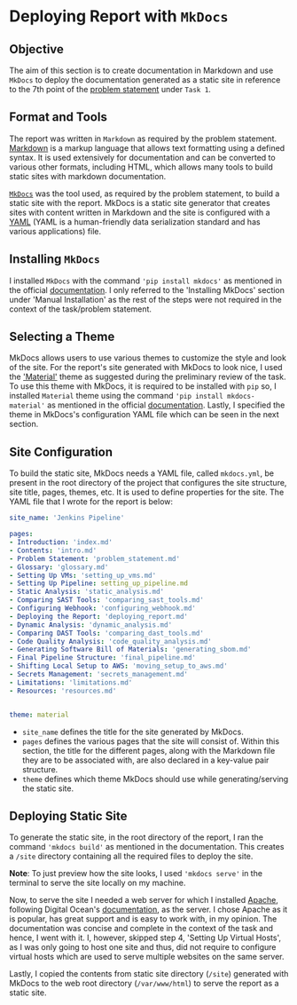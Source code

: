 # Deploying Report with `MkDocs`

## Objective

The aim of this section is to create documentation in Markdown and use `MkDocs` to deploy the documentation generated as a static site in reference to the 7th point of the [problem statement](problem_statement.md) under `Task 1`.

## Format and Tools

The report was written in `Markdown` as required by the problem statement. [Markdown](https://en.wikipedia.org/wiki/Markdown) is a markup language that allows text formatting using a defined syntax. It is used extensively for documentation and can be converted to various other formats, including HTML, which allows many tools to build static sites with markdown documentation.

[`MkDocs`](https://www.mkdocs.org/) was the tool used, as required by the problem statement, to build a static site with the report. MkDocs is a static site generator that creates sites with content written in Markdown and the site is configured with a [YAML](https://yaml.org/) (YAML is a human-friendly data serialization standard and has various applications) file.

## Installing `MkDocs`

I installed `MkDocs` with the command `'pip install mkdocs'` as mentioned in the official [documentation](https://www.mkdocs.org/#installation). I only referred to the 'Installing MkDocs' section under 'Manual Installation' as the rest of the steps were not required in the context of the task/problem statement.

## Selecting a Theme

MkDocs allows users to use various themes to customize the style and look of the site. For the report's site generated with MkDocs to look nice, I used the ['Material'](https://squidfunk.github.io/mkdocs-material/) theme as suggested during the preliminary review of the task. To use this theme with MkDocs, it is required to be installed with `pip` so, I installed `Material` theme using the command `'pip install mkdocs-material'` as mentioned in the official [documentation](https://squidfunk.github.io/mkdocs-material/#quick-start). Lastly, I specified the theme in MkDocs's configuration YAML file which can be seen in the next section.

## Site Configuration

To build the static site, MkDocs needs a YAML file, called `mkdocs.yml`, be present in the root directory of the project that configures the site structure, site title, pages, themes, etc. It is used to define properties for the site. The YAML file that I wrote for the report is below:

```yaml
site_name: 'Jenkins Pipeline'

pages:
- Introduction: 'index.md'
- Contents: 'intro.md'
- Problem Statement: 'problem_statement.md'
- Glossary: 'glossary.md'
- Setting Up VMs: 'setting_up_vms.md'
- Setting Up Pipeline: setting_up_pipeline.md
- Static Analysis: 'static_analysis.md'
- Comparing SAST Tools: 'comparing_sast_tools.md'
- Configuring Webhook: 'configuring_webhook.md'
- Deploying the Report: 'deploying_report.md'
- Dynamic Analysis: 'dynamic_analysis.md'
- Comparing DAST Tools: 'comparing_dast_tools.md'
- Code Quality Analysis: 'code_quality_analysis.md'
- Generating Software Bill of Materials: 'generating_sbom.md'
- Final Pipeline Structure: 'final_pipeline.md'
- Shifting Local Setup to AWS: 'moving_setup_to_aws.md'
- Secrets Management: 'secrets_management.md'
- Limitations: 'limitations.md'
- Resources: 'resources.md'


theme: material
```

* `site_name` defines the title for the site generated by MkDocs.
* `pages` defines the various pages that the site will consist of. Within this section, the title for the different pages, along with the Markdown file they are to be associated with, are also declared in a key-value pair structure.
* `theme` defines which theme MkDocs should use while generating/serving the static site.

## Deploying Static Site

To generate the static site, in the root directory of the report, I ran the command `'mkdocs build'` as mentioned in the documentation. This creates a `/site` directory containing all the required files to deploy the site.

**Note**: To just preview how the site looks, I used `'mkdocs serve'` in the terminal to serve the site locally on my machine.

Now, to serve the site I needed a web server for which I installed [Apache](https://httpd.apache.org/), following Digital Ocean's [documentation](https://www.digitalocean.com/community/tutorials/how-to-install-the-apache-web-server-on-ubuntu-18-04-quickstart#step-1-%E2%80%94-installing-apache), as the server. I chose Apache as it is popular, has great support and is easy to work with, in my opinion. The documentation was concise and complete in the context of the task and hence, I went with it. I, however, skipped step 4, 'Setting Up Virtual Hosts', as I was only going to host one site and thus, did not require to configure virtual hosts which are used to serve multiple websites on the same server.

Lastly, I copied the contents from static site directory (`/site`) generated with MkDocs to the web root directory (`/var/www/html`) to serve the report as a static site.

